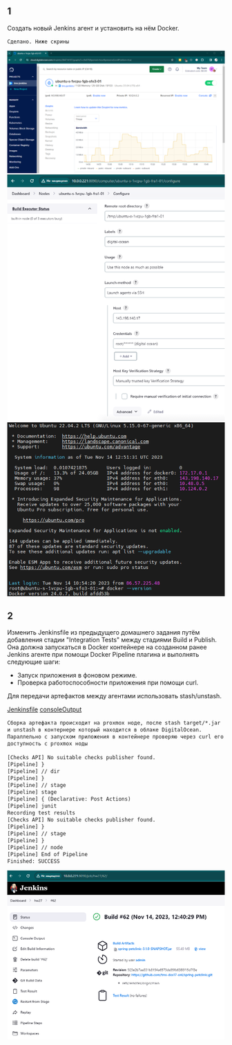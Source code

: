 ## 1

Создать новый Jenkins агент и установить на нём Docker.

```
Сделано. Ниже скрины
```
![plot](./pics/digital-ocean.png)
![plot](./pics/digital-ocean-node.png)
![plot](./pics/digital-ocean-node-docker.png)


## 2

Изменить Jenkinsfile из предыдущего домашнего задания путём добавления стадии "Integration Tests" между стадиями Build и Publish. Она должна запускаться в Docker контейнере на созданном ранее Jenkins агенте при помощи Docker Pipeline плагина и выполнять следующие шаги:
- Запуск приложения в фоновом режиме.
- Проверка работоспособности приложения при помощи curl.

Для передачи артефактов между агентами использовать stash/unstash.

[Jenkinsfile](Jenkinsfile)
[consoleOutput](PiplineConsoleOutput)
```
Сборка артефакта происходит на proxmox ноде, после stash target/*.jar и unstash в контернере который находится в облаке DigitalOcean. Параллельно с запуском приложения в контейнере проверяю через curl его доступность с proxmox ноды

[Checks API] No suitable checks publisher found.
[Pipeline] }
[Pipeline] // dir
[Pipeline] }
[Pipeline] // stage
[Pipeline] stage
[Pipeline] { (Declarative: Post Actions)
[Pipeline] junit
Recording test results
[Checks API] No suitable checks publisher found.
[Pipeline] }
[Pipeline] // stage
[Pipeline] }
[Pipeline] // node
[Pipeline] End of Pipeline
Finished: SUCCESS
```
![plot](./pics/piplineBuild.png)
